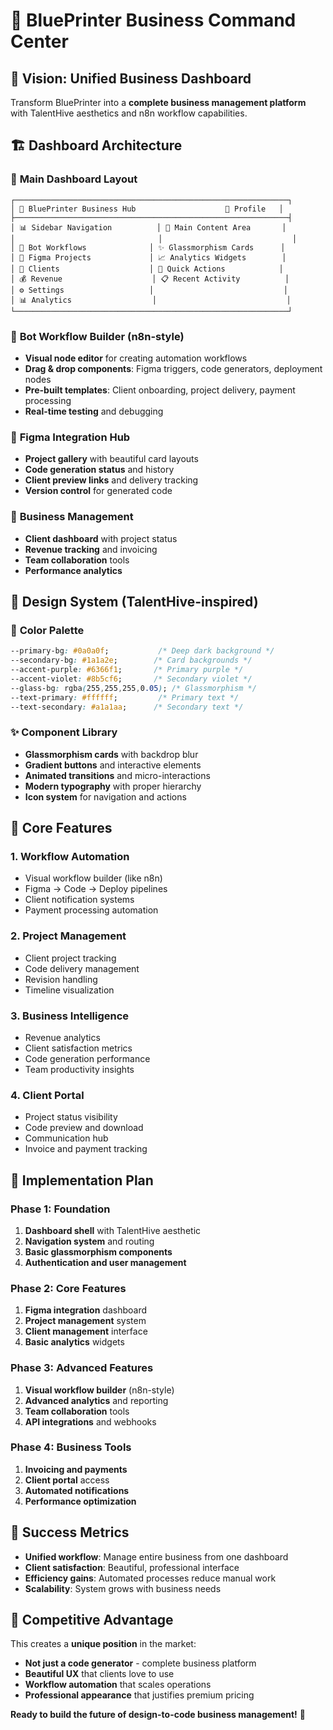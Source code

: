 # 🚀 BluePrinter Business Command Center

## 🎯 Vision: Unified Business Dashboard

Transform BluePrinter into a **complete business management platform** with TalentHive aesthetics and n8n workflow capabilities.

## 🏗️ Dashboard Architecture

### 📱 **Main Dashboard Layout**
```
┌─────────────────────────────────────────────────────────────┐
│ 🎨 BluePrinter Business Hub                    👤 Profile   │
├─────────────────────────────────────────────────────────────┤
│ 📊 Sidebar Navigation          │ 🌌 Main Content Area       │
│                                │                             │
│ 🤖 Bot Workflows              │ ✨ Glassmorphism Cards      │
│ 🎨 Figma Projects             │ 📈 Analytics Widgets        │
│ 👥 Clients                    │ 🔧 Quick Actions            │
│ 💰 Revenue                    │ 📋 Recent Activity          │
│ ⚙️ Settings                   │                             │
│ 📊 Analytics                  │                             │
└─────────────────────────────────────────────────────────────┘
```

### 🤖 **Bot Workflow Builder** (n8n-style)
- **Visual node editor** for creating automation workflows
- **Drag & drop components**: Figma triggers, code generators, deployment nodes
- **Pre-built templates**: Client onboarding, project delivery, payment processing
- **Real-time testing** and debugging

### 🎨 **Figma Integration Hub**
- **Project gallery** with beautiful card layouts
- **Code generation status** and history
- **Client preview links** and delivery tracking
- **Version control** for generated code

### 💼 **Business Management**
- **Client dashboard** with project status
- **Revenue tracking** and invoicing
- **Team collaboration** tools
- **Performance analytics**

## 🎨 Design System (TalentHive-inspired)

### 🌌 **Color Palette**
```css
--primary-bg: #0a0a0f;           /* Deep dark background */
--secondary-bg: #1a1a2e;        /* Card backgrounds */
--accent-purple: #6366f1;       /* Primary purple */
--accent-violet: #8b5cf6;       /* Secondary violet */
--glass-bg: rgba(255,255,255,0.05); /* Glassmorphism */
--text-primary: #ffffff;         /* Primary text */
--text-secondary: #a1a1aa;      /* Secondary text */
```

### ✨ **Component Library**
- **Glassmorphism cards** with backdrop blur
- **Gradient buttons** and interactive elements
- **Animated transitions** and micro-interactions
- **Modern typography** with proper hierarchy
- **Icon system** for navigation and actions

## 🔧 **Core Features**

### 1. **Workflow Automation**
- Visual workflow builder (like n8n)
- Figma → Code → Deploy pipelines
- Client notification systems
- Payment processing automation

### 2. **Project Management**
- Client project tracking
- Code delivery management
- Revision handling
- Timeline visualization

### 3. **Business Intelligence**
- Revenue analytics
- Client satisfaction metrics
- Code generation performance
- Team productivity insights

### 4. **Client Portal**
- Project status visibility
- Code preview and download
- Communication hub
- Invoice and payment tracking

## 🚀 **Implementation Plan**

### Phase 1: Foundation
1. **Dashboard shell** with TalentHive aesthetic
2. **Navigation system** and routing
3. **Basic glassmorphism components**
4. **Authentication and user management**

### Phase 2: Core Features
1. **Figma integration** dashboard
2. **Project management** system
3. **Client management** interface
4. **Basic analytics** widgets

### Phase 3: Advanced Features
1. **Visual workflow builder** (n8n-style)
2. **Advanced analytics** and reporting
3. **Team collaboration** tools
4. **API integrations** and webhooks

### Phase 4: Business Tools
1. **Invoicing and payments**
2. **Client portal** access
3. **Automated notifications**
4. **Performance optimization**

## 🎯 **Success Metrics**

- **Unified workflow**: Manage entire business from one dashboard
- **Client satisfaction**: Beautiful, professional interface
- **Efficiency gains**: Automated processes reduce manual work
- **Scalability**: System grows with business needs

## 🌟 **Competitive Advantage**

This creates a **unique position** in the market:
- **Not just a code generator** - complete business platform
- **Beautiful UX** that clients love to use
- **Workflow automation** that scales operations
- **Professional appearance** that justifies premium pricing

**Ready to build the future of design-to-code business management!** 🚀
